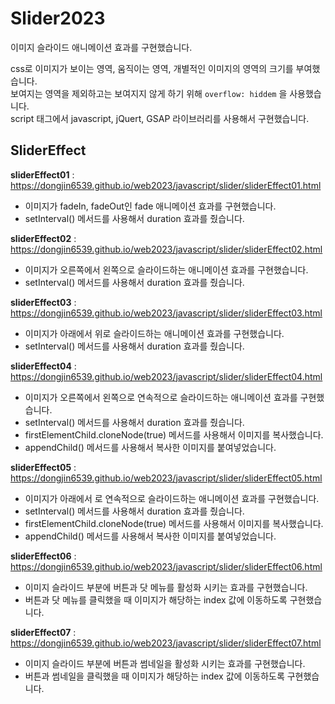 # Slider2023
이미지 슬라이드 애니메이션 효과를 구현했습니다.

css로 이미지가 보이는 영역, 움직이는 영역, 개별적인 이미지의 영역의 크기를 부여했습니다. <br>
보여지는 영역을 제외하고는 보여지지 않게 하기 위해 `overflow: hiddem` 을 사용했습니다. <br>
script 태그에서 javascript, jQuert, GSAP 라이브러리를 사용해서 구현했습니다.

## SliderEffect

**sliderEffect01** : https://dongjin6539.github.io/web2023/javascript/slider/sliderEffect01.html <br>
- 이미지가 fadeIn, fadeOut인 fade 애니메이션 효과를 구현했습니다.
- setInterval() 메서드를 사용해서 duration 효과를 줬습니다.

**sliderEffect02** : https://dongjin6539.github.io/web2023/javascript/slider/sliderEffect02.html <br>
- 이미지가 오른쪽에서 왼쪽으로 슬라이드하는 애니메이션 효과를 구현했습니다.
- setInterval() 메서드를 사용해서 duration 효과를 줬습니다.

**sliderEffect03** : https://dongjin6539.github.io/web2023/javascript/slider/sliderEffect03.html <br>
- 이미지가 아래에서 위로 슬라이드하는 애니메이션 효과를 구현했습니다.
- setInterval() 메서드를 사용해서 duration 효과를 줬습니다.

**sliderEffect04** : https://dongjin6539.github.io/web2023/javascript/slider/sliderEffect04.html <br>
- 이미지가 오른쪽에서 왼쪽으로 연속적으로 슬라이드하는 애니메이션 효과를 구현했습니다.
- setInterval() 메서드를 사용해서 duration 효과를 줬습니다.
- firstElementChild.cloneNode(true) 메서드를 사용해서 이미지를 복사했습니다.
- appendChild() 메서드를 사용해서 복사한 이미지를 붙여넣었습니다.

**sliderEffect05** : https://dongjin6539.github.io/web2023/javascript/slider/sliderEffect05.html <br>
- 이미지가 아래에서 로 연속적으로 슬라이드하는 애니메이션 효과를 구현했습니다.
- setInterval() 메서드를 사용해서 duration 효과를 줬습니다.
- firstElementChild.cloneNode(true) 메서드를 사용해서 이미지를 복사했습니다.
- appendChild() 메서드를 사용해서 복사한 이미지를 붙여넣었습니다.

**sliderEffect06** : https://dongjin6539.github.io/web2023/javascript/slider/sliderEffect06.html <br>
- 이미지 슬라이드 부분에 버튼과 닷 메뉴를 활성화 시키는 효과를 구현했습니다.
- 버튼과 닷 메뉴를 클릭했을 때 이미지가 해당하는 index 값에 이동하도록 구현했습니다.

**sliderEffect07** : https://dongjin6539.github.io/web2023/javascript/slider/sliderEffect07.html <br>
- 이미지 슬라이드 부분에 버튼과 썸네일을 활성화 시키는 효과를 구현했습니다.
- 버튼과 썸네일을 클릭했을 때 이미지가 해당하는 index 값에 이동하도록 구현했습니다.
